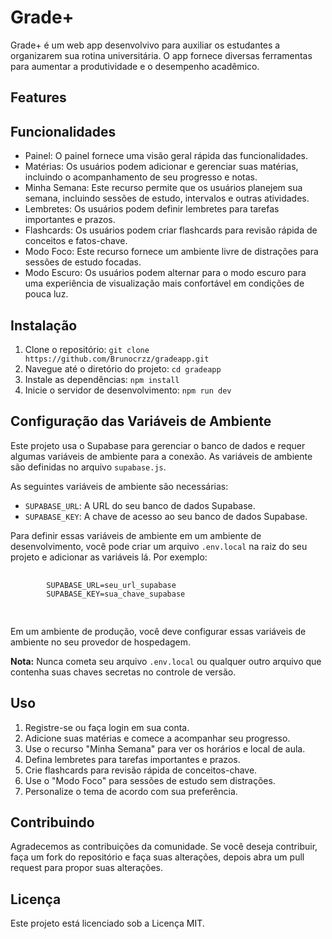 <!DOCTYPE html>
<html lang="pt-br">
<head>
    <meta charset="UTF-8">
    <meta name="viewport" content="width=device-width, initial-scale=1.0">
</head>
<body>
    <h1>Grade+</h1>
    <p>Grade+ é um web app desenvolvivo para auxiliar os estudantes a organizarem sua rotina universitária. O app fornece diversas ferramentas para aumentar a produtividade e o desempenho acadêmico.</p>
    <h2>Features</h2>
    <h2>Funcionalidades</h2>
    <ul>
        <li>Painel: O painel fornece uma visão geral rápida das funcionalidades.</li>
        <li>Matérias: Os usuários podem adicionar e gerenciar suas matérias, incluindo o acompanhamento de seu progresso e notas.</li>
        <li>Minha Semana: Este recurso permite que os usuários planejem sua semana, incluindo sessões de estudo, intervalos e outras atividades.</li>
        <li>Lembretes: Os usuários podem definir lembretes para tarefas importantes e prazos.</li>
        <li>Flashcards: Os usuários podem criar flashcards para revisão rápida de conceitos e fatos-chave.</li>
        <li>Modo Foco: Este recurso fornece um ambiente livre de distrações para sessões de estudo focadas.</li>
        <li>Modo Escuro: Os usuários podem alternar para o modo escuro para uma experiência de visualização mais confortável em condições de pouca luz.</li>
    </ul>
    <h2>Instalação</h2>
    <ol>
        <li>Clone o repositório: <code>git clone https://github.com/Brunocrzz/gradeapp.git</code></li>
        <li>Navegue até o diretório do projeto: <code>cd gradeapp</code></li>
        <li>Instale as dependências: <code>npm install</code></li>
        <li>Inicie o servidor de desenvolvimento: <code>npm run dev</code></li>
    </ol>
    <h2>Configuração das Variáveis de Ambiente</h2>
        <p>Este projeto usa o Supabase para gerenciar o banco de dados e requer algumas variáveis de ambiente para a conexão. As variáveis de ambiente são definidas no arquivo <code>supabase.js</code>.</p>
        <p>As seguintes variáveis de ambiente são necessárias:</p>
        <ul>
            <li><code>SUPABASE_URL</code>: A URL do seu banco de dados Supabase.</li>
            <li><code>SUPABASE_KEY</code>: A chave de acesso ao seu banco de dados Supabase.</li>
        </ul>
        <p>Para definir essas variáveis de ambiente em um ambiente de desenvolvimento, você pode criar um arquivo <code>.env.local</code> na raiz do seu projeto e adicionar as variáveis lá. Por exemplo:</p>
        <pre>
        <code>
        SUPABASE_URL=seu_url_supabase
        SUPABASE_KEY=sua_chave_supabase
        </code>
        </pre>
        <p>Em um ambiente de produção, você deve configurar essas variáveis de ambiente no seu provedor de hospedagem.</p>
        <p><strong>Nota:</strong> Nunca cometa seu arquivo <code>.env.local</code> ou qualquer outro arquivo que contenha suas chaves secretas no controle de versão.</p>
        

  <h2>Uso</h2>
    <ol>
        <li>Registre-se ou faça login em sua conta.</li>
        <li>Adicione suas matérias e comece a acompanhar seu progresso.</li>
        <li>Use o recurso "Minha Semana" para ver os horários e local de aula.</li>
        <li>Defina lembretes para tarefas importantes e prazos.</li>
        <li>Crie flashcards para revisão rápida de conceitos-chave.</li>
        <li>Use o "Modo Foco" para sessões de estudo sem distrações.</li>
        <li>Personalize o tema de acordo com sua preferência.</li>
    </ol>
    <h2>Contribuindo</h2>
    <p>Agradecemos as contribuições da comunidade. Se você deseja contribuir, faça um fork do repositório e faça suas alterações, depois abra um pull request para propor suas alterações.</p>
    <h2>Licença</h2>
    <p>Este projeto está licenciado sob a Licença MIT.</p>
</body>
</html>
